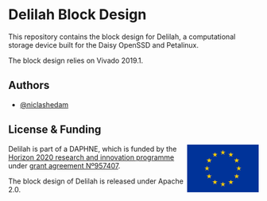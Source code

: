 
# Delilah Block Design

This repository contains the block design for Delilah, a computational storage device built for the Daisy OpenSSD and Petalinux.

The block design relies on Vivado 2019.1.

## Authors

- [@niclashedam](https://www.github.com/niclashedam)

## License & Funding

[<img src="media/europe.svg" height="96" align="right" alt="European emblem">](https://ec.europa.eu/)

Delilah is part of a DAPHNE, which is funded by the [Horizon 2020 research and innovation programme](https://ec.europa.eu/programmes/horizon2020/) under [grant agreement Nº957407](https://cordis.europa.eu/project/id/957407).

The block design of Delilah is released under Apache 2.0.
